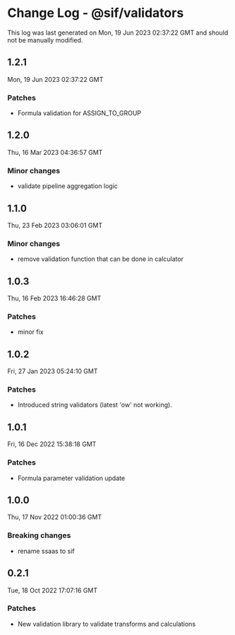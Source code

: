 # Change Log - @sif/validators

This log was last generated on Mon, 19 Jun 2023 02:37:22 GMT and should not be manually modified.

## 1.2.1
Mon, 19 Jun 2023 02:37:22 GMT

### Patches

- Formula validation for ASSIGN_TO_GROUP

## 1.2.0
Thu, 16 Mar 2023 04:36:57 GMT

### Minor changes

- validate pipeline aggregation logic

## 1.1.0
Thu, 23 Feb 2023 03:06:01 GMT

### Minor changes

- remove validation function that can be done in calculator

## 1.0.3
Thu, 16 Feb 2023 16:46:28 GMT

### Patches

- minor fix

## 1.0.2
Fri, 27 Jan 2023 05:24:10 GMT

### Patches

- Introduced string validators (latest 'ow' not working).

## 1.0.1
Fri, 16 Dec 2022 15:38:18 GMT

### Patches

- Formula parameter validation update

## 1.0.0
Thu, 17 Nov 2022 01:00:36 GMT

### Breaking changes

- rename ssaas to sif

## 0.2.1
Tue, 18 Oct 2022 17:07:16 GMT

### Patches

- New validation library to validate transforms and calculations

